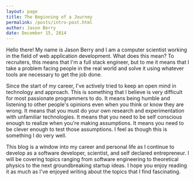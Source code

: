 ```yaml
---
layout: page
title: The Beginning of a Journey
permalink: /posts/intro-post.html
author: Jason Berry
date: December 15, 2014
---
```


Hello there!  My name is Jason Berry and I am a computer scientist working in the field of web application development.  What does this mean?  To recruiters, this means that I'm a full stack engineer, but to me it means that I take a problem facing people in the real world and solve it using whatever tools are necessary to get the job done.  

Since the start of my career, I've actively tried to keep an open mind in technology and approach. This is something that I believe is very difficult for most passionate programmers to do. It means being humble and listening to other people's opinions even when you think or know they are wrong. It means that you must do your own research and experimentation with unfamiliar technologies. It means that you need to be self conscious enough to realize when you're making assumptions. It means you need to be clever enough to test those assumptions.  I feel as though this is something I do very well.

This blog is a window into my career and personal life as I continue to develop as a software developer, scientist, and self declared entrepreneur. I will be covering topics ranging from software engineering to theoretical physics to the next groundbreaking startup ideas. I hope you enjoy reading it as much as I've enjoyed writing about the topics that I find fascinating.

